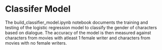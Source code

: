 # Classifer Model

The build_classifier_model.ipynb notebook documents the training and testing of the logistic regression model to classify the gender of characters based on dialogue. The accuracy of the model is then measured against characters from movies with atleast 1 female writer and characters from movies with no female writers.
